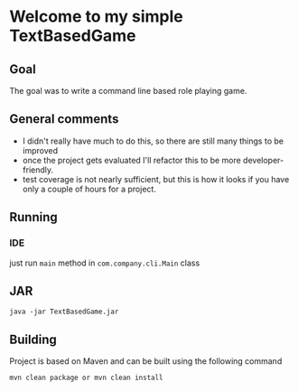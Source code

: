 # Welcome to my simple TextBasedGame

## Goal
The goal was to write a command line based role playing game.

## General comments
* I didn't really have much to do this, so there are still many things to be improved
* once the project gets evaluated I'll refactor this to be more developer-friendly.
* test coverage is not nearly sufficient, but this is how it looks if you have only a couple of hours for a project.

## Running
### IDE
just run `main` method in `com.company.cli.Main` class

JAR
------------------
```
java -jar TextBasedGame.jar
```

## Building

Project is based on Maven and can be built using the following command
```
mvn clean package or mvn clean install
```
